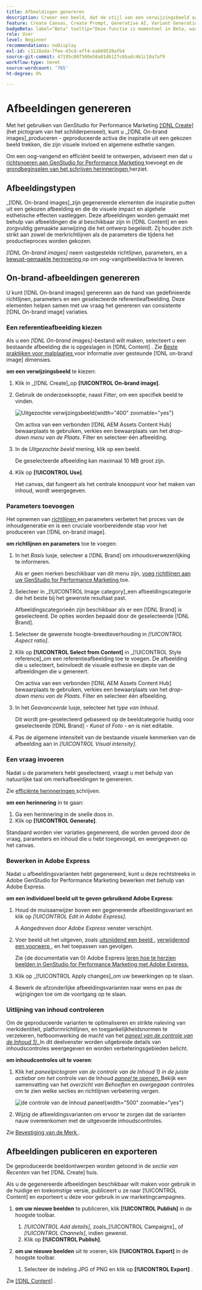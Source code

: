 ```yaml
---
title: Afbeeldingen genereren
description: Creeer een beeld, dat de stijl van een verwijzingsbeeld aanpast, in Adobe  [!DNL GenStudio]  voor de Marketing van Prestaties.
feature: Create Canvas, Create Prompt, Generative AI, Variant Generation, Content Generation
badgeBeta: label="Beta" tooltip="Deze functie is momenteel in Beta, waardoor bepaalde functionaliteit mogelijk beperkt is of kan worden gewijzigd."
role: User
level: Beginner
recommendations: noDisplay
exl-id: c1118ada-7fee-43cd-aff4-eab69539afb4
source-git-commit: 47195c08f500e50a01db127c6badc461c10afaf9
workflow-type: tm+mt
source-wordcount: '765'
ht-degree: 0%

---
```


# Afbeeldingen genereren

Met het gebruiken van GenStudio for Performance Marketing [[!DNL Create]](/help/user-guide/create/overview.md) (het pictogram van het schilderpenseel), kunt u _[!DNL On-brand images]_produceren - geproduceerde activa die inspiratie uit een gekozen beeld trekken, die zijn visuele invloed en algemene esthetie vangen.<!-- [two types of images](#image-types) using GenStudio for Performance Marketing [[!DNL Create]](/help/user-guide/create/overview.md) (paintbrush icon)—_[!DNL On-brand images]_ and _[!DNL Similar images]_. -->

Om een oog-vangend en efficiënt beeld te ontwerpen, adviseert men dat u [ richtsnoeren aan GenStudio for Performance Marketing ](/help/user-guide/guidelines/add-guidelines.md) toevoegt en de [ grondbeginselen van het schrijven herinneringen ](/help/user-guide/effective-prompts.md) herziet.

## Afbeeldingstypen

_[!DNL On-brand images]_zijn gegenereerde elementen die inspiratie putten uit een gekozen afbeelding en die de visuele impact en algehele esthetische effecten vastleggen. Deze afbeeldingen worden gemaakt met behulp van afbeeldingen die al beschikbaar zijn in [!DNL Content] en een zorgvuldig gemaakte aanwijzing die het ontwerp begeleidt. Zij houden zich strikt aan zowel de merkrichtlijnen als de parameters die tijdens het productieproces worden gekozen.

_[!DNL On-brand images]_<!-- and _[!DNL Similar images]_ --> neem vastgestelde richtlijnen, parameters, en a [ bewust-gemaakte herinnering ](/help/user-guide/effective-prompts.md) op om oog-vangstbeeldactiva te leveren.

<!-- * _[!DNL Similar images]_—Image assets created with strong similarity to an existing selected image available in [!DNL Content]. When generating similar images, GenStudio for Performance Marketing redesigns the selected image, giving slight variations on the content to provide variety and nuance. -->

## On-brand-afbeeldingen genereren

U kunt [!DNL On-brand images] genereren aan de hand van gedefinieerde richtlijnen, parameters en een geselecteerde referentieafbeelding. Deze elementen helpen samen met uw vraag het genereren van consistente [!DNL On-brand image] variaties.

### Een referentieafbeelding kiezen

Als u een _[!DNL On-brand images]_-bestand wilt maken, selecteert u een bestaande afbeelding die is opgeslagen in [!DNL Content] . Zie [ Beste praktijken voor malplaatjes ](/help/user-guide/content/best-practices-for-templates.md#follow-channel-specific-template-guidelines) voor informatie over gesteunde [!DNL on-brand image] dimensies.

**om een verwijzingsbeeld** te kiezen:

1. Klik in _[!DNL Create]_op **[!UICONTROL On-brand image]**.
1. Gebruik de onderzoeksoptie, naast _Filter_, om een specifiek beeld te vinden.

   ![ Uitgezochte verwijzingsbeeld ](/help/assets/select-img.png){width="400" zoomable="yes"}

   Om activa van een verbonden [!DNL AEM Assets Content Hub] bewaarplaats te gebruiken, verkies een bewaarplaats van het _drop-down menu van de Plaats_. Filter en selecteer één afbeelding.

1. In de _Uitgezochte beeld_ mening, klik op een beeld.

   De geselecteerde afbeelding kan maximaal 10 MB groot zijn.

1. Klik op **[!UICONTROL Use]**.

   Het canvas, dat fungeert als het centrale knooppunt voor het maken van inhoud, wordt weergegeven.

### Parameters toevoegen

Het opnemen van [ richtlijnen ](/help/user-guide/guidelines/overview.md) en parameters verbetert het proces van de inhoudgeneratie en is een cruciale voorbereidende stap voor het produceren van [!DNL on-brand image].

**om richtlijnen en parameters** toe te voegen:

1. In het _Basis_ lusje, selecteer a [!DNL Brand] om inhoudsverwezenlijking te informeren.

   Als er geen merken beschikbaar van dit menu zijn, [ voeg richtlijnen aan uw GenStudio for Performance Marketing ](/help/user-guide/guidelines/add-guidelines.md) toe.

1. Selecteer in _[!UICONTROL Image category]_een afbeeldingscategorie die het beste bij het gewenste resultaat past.

   Afbeeldingscategorieën zijn beschikbaar als er een [!DNL Brand] is geselecteerd. De opties worden bepaald door de geselecteerde [!DNL Brand].

<!-- 1. _(Optional)_ Select a custom model from _[!UICONTROL Model]_.

   Models are available if you access to [custom models in Firefly](https://adobedx.slack.com/archives/CMF1JGMLY/p1743534402774569). The _Models_ list will be blank if you do not have access. -->

1. Selecteer de gewenste hoogte-breedteverhouding in _[!UICONTROL Aspect ratio]_.
1. Klik op **[!UICONTROL Select from Content]** in _[!UICONTROL Style reference]_om een referentieafbeelding toe te voegen. De afbeelding die u selecteert, beïnvloedt de visuele esthesie en diepte van de afbeeldingen die u genereert.

   Om activa van een verbonden [!DNL AEM Assets Content Hub] bewaarplaats te gebruiken, verkies een bewaarplaats van het _drop-down menu van de Plaats_. Filter en selecteer één afbeelding.

1. In het _Geavanceerde_ lusje, selecteer het _type van Inhoud_.

   Dit wordt pre-geselecteerd gebaseerd op de beeldcategorie huidig voor geselecteerde [!DNL Brand] - _Kunst_ of _Foto_ - en is niet editable.

1. Pas de algemene intensiteit van de bestaande visuele kenmerken van de afbeelding aan in _[!UICONTROL Visual intensity]_.

### Een vraag invoeren

Nadat u de parameters hebt geselecteerd, vraagt u met behulp van natuurlijke taal om merkafbeeldingen te genereren.

Zie [ efficiënte herinneringen ](/help/user-guide/effective-prompts.md) schrijven.

**om een herinnering** in te gaan:

1. Ga een herinnering in de snelle doos in.
1. Klik op **[!UICONTROL Generate]**.

Standaard worden vier variaties gegenereerd, die worden gevoed door de vraag, parameters en inhoud die u hebt toegevoegd, en weergegeven op het canvas.

### Bewerken in Adobe Express

Nadat u afbeeldingsvarianten hebt gegenereerd, kunt u deze rechtstreeks in Adobe GenStudio for Performance Marketing bewerken met behulp van Adobe Express.

**om een individueel beeld uit te geven gebruikend Adobe Express**:

1. Houd de muisaanwijzer boven een gegenereerde afbeeldingsvariant en klik op _[!UICONTROL Edit in Adobe Express]_.

   A _Aangedreven door Adobe Express_ venster verschijnt.

1. Voer beeld uit het uitgeven, zoals [ uitsnijdend een beeld ](https://helpx.adobe.com/express/create-and-edit-images/edit-images/crop-images.html), [ verwijderend een voorwerp ](https://helpx.adobe.com/express/create-and-edit-images/create-and-modify-with-generative-ai/remove-objects-generative-fill.html), en het toepassen van gevolgen.

   Zie {de documentatie van 0} Adobe Express [ leren hoe te herzien beelden in GenStudio for Performance Marketing met Adobe Express.](https://helpx.adobe.com/express/user-guide.html)

1. Klik op _[!UICONTROL Apply changes]_om uw bewerkingen op te slaan.
1. Bewerk de afzonderlijke afbeeldingsvarianten naar wens en pas de wijzigingen toe om de voortgang op te slaan.

### Uitlijning van inhoud controleren

Om de geproduceerde varianten te optimaliseren en strikte naleving van merkidentiteit, platformrichtlijnen, en toegankelijkheidsnormen te verzekeren, hefboomwerking de macht van het [_paneel van de controle van de Inhoud 1}_. ](/help/user-guide/guidelines/brand-validation.md#content-check-panel) In dit deelvenster worden uitgebreide details van inhoudscontroles weergegeven en worden verbeteringsgebieden belicht.

**om inhoudcontroles uit te voeren**:

1. Klik het _paneelpictogram van de controle van de Inhoud 1} in de juiste actiebar om het_ controle van de Inhoud [_paneel_ te openen. ](/help/user-guide/guidelines/brand-validation.md#content-check-panel) Bekijk een samenvatting van het *overzicht van Behoeften* en *overgegaan* controles om te zien welke secties en richtlijnen verbetering vergen.

   ![_de controle van de Inhoud_ paneel ](/help/assets/content-check-img.png){width="500" zoomable="yes"}

1. Wijzig de afbeeldingsvarianten om ervoor te zorgen dat de varianten nauw overeenkomen met de uitgevoerde inhoudscontroles.

Zie [ Bevestiging van de Merk ](/help/user-guide/guidelines/brand-validation.md).

<!-- ## Generate Similar images

You can quickly generate images similar to a selected image within [!DNL Content] from the [!DNL Create] home.

**To create _[!DNL Similar images]_**:

1. In _[!DNL Create]_, click **[!UICONTROL Similar images]**.
1. Use the search option, adjacent to _Filter_, to find a specific image.

   To use assets from a connected [!DNL AEM Assets Content Hub] repository, choose a repository from the _Location_ drop-down menu. Filter and select one image.

1. In the _Select image_ view, click on an image.
1. Click **[!UICONTROL Use]**.

   The Canvas, which serves as the central hub for content creation, is displayed. Four image variations similar to the original selected image appear.

   ![Generate similar images](/help/assets/generate-similar.png){width="400" zoomable="yes"} -->

## Afbeeldingen publiceren en exporteren

De geproduceerde beeldontwerpen worden getoond in de _sectie van Recenten_ van het [!DNL Create] huis.

Als u de gegenereerde afbeeldingen beschikbaar wilt maken voor gebruik in de huidige en toekomstige versie, publiceert u ze naar [!UICONTROL Content] en exporteert u deze voor gebruik in uw marketingcampagnes.

1. **om uw nieuwe beelden** te publiceren, klik **[!UICONTROL Publish]** in de hoogste toolbar.
   1. _[!UICONTROL Add details]_, zoals_[!UICONTROL Campaigns]_ of _[!UICONTROL Channels]_, indien gewenst.
   1. Klik op **[!UICONTROL Publish]**.

1. **om uw nieuwe beelden** uit te voeren, klik **[!UICONTROL Export]** in de hoogste toolbar.
   1. Selecteer de indeling JPG of PNG en klik op **[!UICONTROL Export]** .

Zie [[!DNL Content]](/help/user-guide/content/overview.md#search-and-find-approved-content) .
